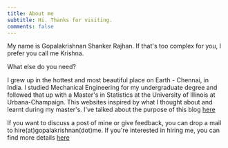 ```yaml
---
title: About me
subtitle: Hi. Thanks for visiting. 
comments: false
---
```


My name is Gopalakrishnan Shanker Rajhan. If that's too complex for you, I prefer you call me Krishna.

What else do you need?

I grew up in the hottest and most beautiful place on Earth - Chennai, in India. I studied Mechanical Engineering for my undergraduate degree and followed that up with a Master's in Statistics at the University of Illinois at Urbana-Champaign. This websites inspired by what I thought about and learnt during my master's. I've talked about the purpose of this blog [here](https://www.gopalakrishnan.me/2019/02/01/why-i-blog/)

If you want to discuss a post of mine or give feedback, you can drop a mail to hire(at)gopalakrishnan(dot)me. If you're interested in hiring me, you can find more details [here](https://github.com/krrishsgk/Resume-for-Blog/raw/master/SGK_Resume.pdf)


